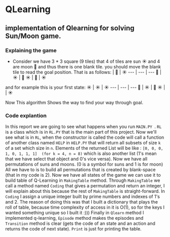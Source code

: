 # QLearning
## implementation of Qlearning for solving Sun/Moon game.

### Explaining the game
- Consider we have 3 * 3 square (9 tiles) that 4 of tiles are sun :sunny: and 4 are moon :crescent_moon: and thus there is one blank tile. you should move the blank tile to read the goal position. That is as follows:
  <Blank> | :crescent_moon: | :sunny:
  --- | --- | --- 
  :crescent_moon: | :sunny: | :crescent_moon:
  :sunny: | :crescent_moon: | :sunny:
  
and for example this is your first state:
  :sunny: | :sunny: | :sunny:
  --- | --- | ---
  :crescent_moon: | :sunny: | :crescent_moon:
  :sunny: | <Blank> | :sunny:
  
Now This algorithm Shows the way to find your way through goal.

### Code explantion
In this report we are going to see what happens when you run  `MAIN.PY `.
`RL` is a class which is in `RL.PY` that is the main part of this project.
Now we'll see what is in `RL`, when the constructor is called the code will call a function of another
class named `HELP` in `HELP.PY` that will return all subsets of size `k` of a set which size in `n`.
Elements of the returned List will be like : `[0, 0, 0, 1, 0, 1, 1, 1]  (for k = 4, n = 8)`
which is also another list (1's mean that we have select that object and 0's vice versa).
Now we have all permutations of suns and moons. (0 is a symbol for suns and 1 is for moon)
All we have to is to build all permutations that is created by blank-space (that in my code is 2).
Now we have all states of the game we can use it to build table of Q-Learning in `MakingTable` method.
Through `MakingTable` we call a method named `Coding` that gives a permutation and return an integer,
I will explain about this because the rest of `MakingTable` is straight-forward.
In `Coding` I assign a unique integer built by prime numbers and indexes of 1's and 2.
The reason of doing this was that I built a dictionary that plays the roll of table, because time complexity of access
in it is O(1), so for the keys I wanted something unique so I built it :)))
Finally in `Qlearn` method I implemented q-learning, `Episode` method makes the episodes
and `Transition` method is clear (gets the code of an state and an action and returns the code of next state).
`Print` is just for printing the table.
